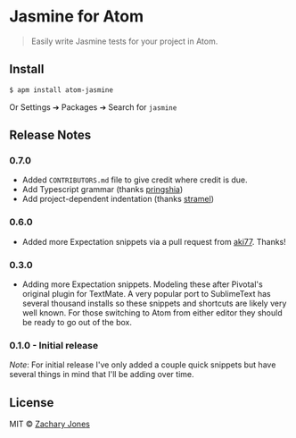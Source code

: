 # Jasmine for Atom

> Easily write Jasmine tests for your project in Atom.

## Install

```bash
$ apm install atom-jasmine
```

Or Settings ➔ Packages ➔ Search for `jasmine`

## Release Notes

### 0.7.0

* Added `CONTRIBUTORS.md` file to give credit where credit is due.
* Add Typescript grammar (thanks [pringshia](http://github.com/pringshia))
* Add project-dependent indentation (thanks [stramel](http://github.com/stramel))

### 0.6.0

* Added more Expectation snippets via a pull request from [aki77](http://github.com/aki77). Thanks!

### 0.3.0

* Adding more Expectation snippets. Modeling these after Pivotal's
  original plugin for TextMate. A very popular port to SublimeText
  has several thousand installs so these snippets and shortcuts are
  likely very well known. For those switching to Atom from either
  editor they should be ready to go out of the box.

### 0.1.0 - Initial release

*Note*: For initial release I've only added a couple quick snippets but have several things in mind that I'll be adding over time.

## License

MIT © [Zachary Jones](http://github.com/zacharytamas)
